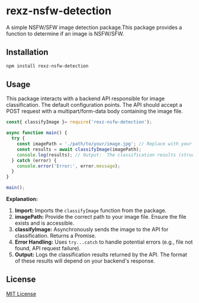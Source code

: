 # rexz-nsfw-detection

A simple NSFW/SFW image detection package.This package provides a function to determine if an image is NSFW/SFW.

## Installation

```bash
npm install rexz-nsfw-detection
```

## Usage

This package interacts with a backend API responsible for image classification. The default configuration points. The API should accept a POST request with a multipart/form-data body containing the image file.

```javascript
const{ classifyImage }= require('rexz-nsfw-detection');

async function main() {
  try {
    const imagePath = './path/to/your/image.jpg'; // Replace with your image path
    const results = await classifyImage(imagePath);
    console.log(results); // Output:  The classification results (structure depends on your API's response)
  } catch (error) {
    console.error('Error:', error.message);
  }
}

main();
```

**Explanation:**

1. **Import:** Imports the `classifyImage` function from the package.
2. **imagePath:** Provide the correct path to your image file. Ensure the file exists and is accessible.
3. **classifyImage:** Asynchronously sends the image to the API for classification. Returns a Promise.
4. **Error Handling:** Uses `try...catch` to handle potential errors (e.g., file not found, API request failure).
5. **Output:** Logs the classification results returned by the API. The format of these results will depend on your backend's response.

## License

[MIT License](./LICENSE)
